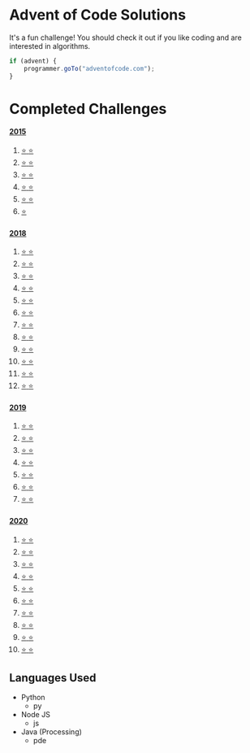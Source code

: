 # Advent of Code Solutions

It's a fun challenge! You should check it out if you like coding and are interested in algorithms.

```js
if (advent) {
	programmer.goTo("adventofcode.com");
}
```

# Completed Challenges
#### [2015](https://adventofcode.com/2015 "2015 puzzle calendar")
1. [:star: :star:](https://adventofcode.com/2015/day/1 "see puzzle")
2. [:star: :star:](https://adventofcode.com/2015/day/2 "see puzzle")
3. [:star: :star:](https://adventofcode.com/2015/day/3 "see puzzle")
4. [:star: :star:](https://adventofcode.com/2015/day/4 "see puzzle")
5. [:star: :star:](https://adventofcode.com/2015/day/5 "see puzzle")
6. [:star:](https://adventofcode.com/2015/day/6 "see puzzle")

#### [2018](https://adventofcode.com/2018 "2018 puzzle calendar")
1. [:star: :star:](https://adventofcode.com/2018/day/1 "see puzzle")
2. [:star: :star:](https://adventofcode.com/2018/day/2 "see puzzle")
3. [:star: :star:](https://adventofcode.com/2018/day/3 "see puzzle")
4. [:star: :star:](https://adventofcode.com/2018/day/4 "see puzzle")
5. [:star: :star:](https://adventofcode.com/2018/day/5 "see puzzle")
6. [:star: :star:](https://adventofcode.com/2018/day/6 "see puzzle")
7. [:star: :star:](https://adventofcode.com/2018/day/7 "see puzzle")
8. [:star: :star:](https://adventofcode.com/2018/day/8 "see puzzle")
9. [:star: :star:](https://adventofcode.com/2018/day/9 "see puzzle")
10. [:star: :star:](https://adventofcode.com/2018/day/10 "see puzzle")
11. [:star: :star:](https://adventofcode.com/2018/day/11 "see puzzle")
12. [:star: :star:](https://adventofcode.com/2018/day/12 "see puzzle")

#### [2019](https://adventofcode.com/2019 "2019 puzzle calendar")
1. [:star: :star:](https://adventofcode.com/2019/day/1 "see puzzle")
2. [:star: :star:](https://adventofcode.com/2019/day/2 "see puzzle")
3. [:star: :star:](https://adventofcode.com/2019/day/3 "see puzzle")
4. [:star: :star:](https://adventofcode.com/2019/day/4 "see puzzle")
5. [:star: :star:](https://adventofcode.com/2019/day/5 "see puzzle")
6. [:star: :star:](https://adventofcode.com/2019/day/6 "see puzzle")
7. [:star: :star:](https://adventofcode.com/2019/day/7 "see puzzle")

#### [2020](https://adventofcode.com/2020 "2020 puzzle calendar")
1. [:star: :star:](https://adventofcode.com/2020/day/1 "see puzzle")
2. [:star: :star:](https://adventofcode.com/2020/day/2 "see puzzle")
3. [:star: :star:](https://adventofcode.com/2020/day/3 "see puzzle")
4. [:star: :star:](https://adventofcode.com/2020/day/4 "see puzzle")
5. [:star: :star:](https://adventofcode.com/2020/day/5 "see puzzle")
6. [:star: :star:](https://adventofcode.com/2020/day/6 "see puzzle")
7. [:star: :star:](https://adventofcode.com/2020/day/7 "see puzzle")
8. [:star: :star:](https://adventofcode.com/2020/day/8 "see puzzle")
9. [:star: :star:](https://adventofcode.com/2020/day/9 "see puzzle")
10. [:star: :star:](https://adventofcode.com/2020/day/10 "see puzzle")

## Languages Used
* Python
	- py
* Node JS
 	- js
* Java (Processing)
	- pde